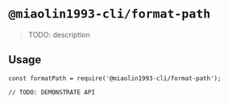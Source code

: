 # `@miaolin1993-cli/format-path`

> TODO: description

## Usage

```
const formatPath = require('@miaolin1993-cli/format-path');

// TODO: DEMONSTRATE API
```
